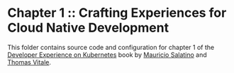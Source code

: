 # Chapter 1 :: Crafting Experiences for Cloud Native Development

This folder contains source code and configuration for chapter 1 of the [Developer Experience on Kubernetes](https://www.manning.com/books/developer-experience-on-kubernetes) book by [Mauricio Salatino](https://salaboy.com) and [Thomas Vitale](https://www.thomasvitale.com).

